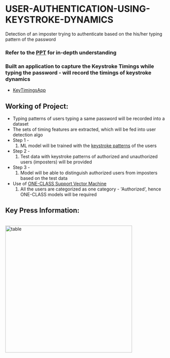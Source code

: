 # USER-AUTHENTICATION-USING-KEYSTROKE-DYNAMICS
Detection of an imposter trying to authenticate based on the his/her typing pattern of the password
### Refer to the [PPT](https://github.com/akhil218/USER-AUTHENTICATION-USING-KEYSTROKE-DYNAMICS/blob/main/UserAuth1.pptx) for in-depth understanding

### Built an application to capture the Keystroke Timings while typing the password - will record the timings of keystroke dynamics
  * [KeyTimingsApp](https://github.com/akhil218/USER-AUTHENTICATION-USING-KEYSTROKE-DYNAMICS/blob/main/KeyTimingsApp.jar) 
## Working of Project:
* Typing patterns of users typing a same password will be recorded into a dataset
* The sets of timing features are extracted, which will be fed into user detection algo
* Step 1 -
    1. ML model will be trained with the [keystroke patterns](https://en.wikipedia.org/wiki/Keystroke_dynamics) of the users
* Step 2 - 
    1. Test data with keystroke patterns of authorized and unauthorized users (imposters) will be provided
* Step 3 - 
    1. Model will be able to distinguish authorized users from imposters based on the test data
* Use of [ONE-CLASS Support Vector Machine](https://scikit-learn.org/stable/modules/generated/sklearn.svm.OneClassSVM.html)
    1. All the users are categorized as one category - 'Authorized', hence ONE-CLASS models will be required

## Key Press Information:
</br> 
<img width="398" alt="table" src="https://user-images.githubusercontent.com/62691101/134121856-1502e73a-7265-42e6-8dcc-4637743911bc.png">
